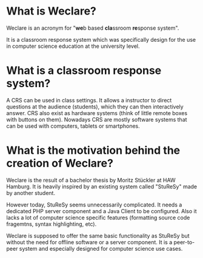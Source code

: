 # What is Weclare?

Weclare is an acronym for "**we**b based **cla**ssroom **re**sponse system".

It is a classroom response system which was specifically design for the use in computer science education at the university level.

# What is a classroom response system?

A CRS can be used in class settings. It allows a instructor to direct questions at the audience (students), which they can then interactively answer. CRS also exist as hardware systems (think of little remote boxes with buttons on them). Nowadays CRS are mostly software systems that can be used with computers, tablets or smartphones.

# What is the motivation behind the creation of Weclare?

Weclare is the result of a bachelor thesis by Moritz Stückler at HAW Hamburg. It is heavily inspired by an existing system called "StuReSy" made by another student.

However today, StuReSy seems unnecessarily complicated. It needs a dedicated PHP server component and a Java Client to be configured. Also it lacks a lot of computer science specific features (formatting source code fragemtns, syntax highlighting, etc).

Weclare is supposed to offer the same basic functionality as StuReSy but without the need for offline software or a server component. It is a peer-to-peer system and especially designed for computer science use cases.
